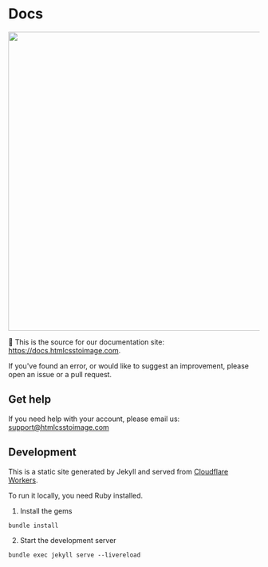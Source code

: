 # Docs

<a href="https://docs.htmlcsstoimage.com"><img src="http://hcti.imgix.net/assets/images/html-css-to-image.png?w=1200" width="600" /></a>

👋 This is the source for our documentation site: https://docs.htmlcsstoimage.com.

If you've found an error, or would like to suggest an improvement, please open an issue or a pull request.

## Get help
If you need help with your account, please email us: support@htmlcsstoimage.com

## Development

This is a static site generated by Jekyll and served from [Cloudflare Workers](https://blog.cloudflare.com/workers-sites/).

To run it locally, you need Ruby installed.

1. Install the gems

```
bundle install
```

2. Start the development server

```
bundle exec jekyll serve --livereload
```
